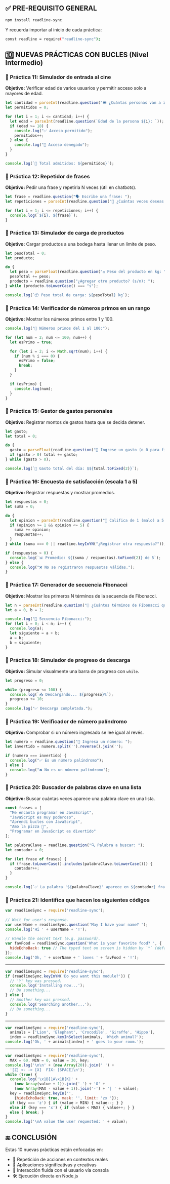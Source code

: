 ## ✅ PRE-REQUISITO GENERAL

```bash
npm install readline-sync
```

Y recuerda importar al inicio de cada práctica:

```bash
const readline = require("readline-sync");
```

## 🔟 NUEVAS PRÁCTICAS CON BUCLES (Nivel Intermedio)

### 🧪 Práctica 11: **Simulador de entrada al cine**

**Objetivo:** Verificar edad de varios usuarios y permitir acceso solo a mayores de edad.

```javascript
let cantidad = parseInt(readline.question("🎟️ ¿Cuántas personas van a ingresar? "));
let permitidos = 0;

for (let i = 1; i <= cantidad; i++) {
  let edad = parseInt(readline.question(`Edad de la persona ${i}: `));
  if (edad >= 18) {
    console.log("✅ Acceso permitido");
    permitidos++;
  } else {
    console.log("🚫 Acceso denegado");
  }
}

console.log(`🔢 Total admitidos: ${permitidos}`);
```

### 🧪 Práctica 12: **Repetidor de frases**

**Objetivo:** Pedir una frase y repetirla N veces (útil en chatbots).

```javascript
let frase = readline.question("🗣️ Escribe una frase: ");
let repeticiones = parseInt(readline.question("🔁 ¿Cuántas veces deseas repetirla? "));

for (let i = 1; i <= repeticiones; i++) {
  console.log(`${i}. ${frase}`);
}
```

### 🧪 Práctica 13: **Simulador de carga de productos**

**Objetivo:** Cargar productos a una bodega hasta llenar un límite de peso.

```javascript
let pesoTotal = 0;
let producto;

do {
  let peso = parseFloat(readline.question("⚖️ Peso del producto en kg: "));
  pesoTotal += peso;
  producto = readline.question("¿Agregar otro producto? (s/n): ");
} while (producto.toLowerCase() === "s");

console.log(`📦 Peso total de carga: ${pesoTotal} kg`);
```

### 🧪 Práctica 14: **Verificador de números primos en un rango**

**Objetivo:** Mostrar los números primos entre 1 y 100.

```javascript
console.log("🔢 Números primos del 1 al 100:");

for (let num = 2; num <= 100; num++) {
  let esPrimo = true;

  for (let i = 2; i <= Math.sqrt(num); i++) {
    if (num % i === 0) {
      esPrimo = false;
      break;
    }
  }

  if (esPrimo) {
    console.log(num);
  }
}
```

### 🧪 Práctica 15: **Gestor de gastos personales**

**Objetivo:** Registrar montos de gastos hasta que se decida detener.

```javascript
let gasto;
let total = 0;

do {
  gasto = parseFloat(readline.question("💸 Ingrese un gasto (o 0 para finalizar): "));
  if (gasto > 0) total += gasto;
} while (gasto > 0);

console.log(`🧾 Gasto total del día: $${total.toFixed(2)}`);
```

### 🧪 Práctica 16: **Encuesta de satisfacción (escala 1 a 5)**

**Objetivo:** Registrar respuestas y mostrar promedios.

```javascript
let respuestas = 0;
let suma = 0;

do {
  let opinion = parseInt(readline.question("📝 Califica de 1 (malo) a 5 (excelente), o 0 para salir: "));
  if (opinion >= 1 && opinion <= 5) {
    suma += opinion;
    respuestas++;
  }
} while (suma === 0 || readline.keyInYN("¿Registrar otra respuesta?"));

if (respuestas > 0) {
  console.log(`📊 Promedio: ${(suma / respuestas).toFixed(2)} de 5`);
} else {
  console.log("❌ No se registraron respuestas válidas.");
}
```

### 🧪 Práctica 17: **Generador de secuencia Fibonacci**

**Objetivo:** Mostrar los primeros N términos de la secuencia de Fibonacci.

```javascript
let n = parseInt(readline.question("🔢 ¿Cuántos términos de Fibonacci quieres ver? "));
let a = 0, b = 1;

console.log("🔁 Secuencia Fibonacci:");
for (let i = 0; i < n; i++) {
  console.log(a);
  let siguiente = a + b;
  a = b;
  b = siguiente;
}
```

### 🧪 Práctica 18: **Simulador de progreso de descarga**

**Objetivo:** Simular visualmente una barra de progreso con `while`.

```javascript
let progreso = 0;

while (progreso <= 100) {
  console.log(`📥 Descargando... ${progreso}%`);
  progreso += 10;
}
console.log("✅ Descarga completada.");
```

### 🧪 Práctica 19: **Verificador de número palíndromo**

**Objetivo:** Comprobar si un número ingresado se lee igual al revés.

```javascript
let numero = readline.question("🔁 Ingresa un número: ");
let invertido = numero.split('').reverse().join('');

if (numero === invertido) {
  console.log("✅ Es un número palíndromo");
} else {
  console.log("❌ No es un número palíndromo");
}
```

### 🧪 Práctica 20: **Buscador de palabras clave en una lista**

**Objetivo:** Buscar cuántas veces aparece una palabra clave en una lista.

```javascript
const frases = [
  "Me encanta programar en JavaScript",
  "JavaScript es muy poderoso",
  "Aprendí bucles con JavaScript",
  "Amo la pizza 🍕",
  "Programar en JavaScript es divertido"
];

let palabraClave = readline.question("🔍 Palabra a buscar: ");
let contador = 0;

for (let frase of frases) {
  if (frase.toLowerCase().includes(palabraClave.toLowerCase())) {
    contador++;
  }
}

console.log(`✅ La palabra '${palabraClave}' aparece en ${contador} frases.`);
```

### 🧪 Práctica 21:  Identifica que hacen los siguientes códigos

```javascript
var readlineSync = require('readline-sync');
 
// Wait for user's response.
var userName = readlineSync.question('May I have your name? ');
console.log('Hi ' + userName + '!');
 
// Handle the secret text (e.g. password).
var favFood = readlineSync.question('What is your favorite food? ', {
  hideEchoBack: true // The typed text on screen is hidden by `*` (default).
});
console.log('Oh, ' + userName + ' loves ' + favFood + '!');
```

----

```javascript
var readlineSync = require('readline-sync');
if (readlineSync.keyInYN('Do you want this module?')) {
  // 'Y' key was pressed.
  console.log('Installing now...');
  // Do something...
} else {
  // Another key was pressed.
  console.log('Searching another...');
  // Do something...
}
```

-----

```javascript
var readlineSync = require('readline-sync'),
  animals = ['Lion', 'Elephant', 'Crocodile', 'Giraffe', 'Hippo'],
  index = readlineSync.keyInSelect(animals, 'Which animal?');
console.log('Ok, ' + animals[index] + ' goes to your room.');
```

-----

```javascript
var readlineSync = require('readline-sync'),
  MAX = 60, MIN = 0, value = 30, key;
console.log('\n\n' + (new Array(20)).join(' ') +
  '[Z] <- -> [X]  FIX: [SPACE]\n');
while (true) {
  console.log('\x1B[1A\x1B[K|' +
    (new Array(value + 1)).join('-') + 'O' +
    (new Array(MAX - value + 1)).join('-') + '| ' + value);
  key = readlineSync.keyIn('',
    {hideEchoBack: true, mask: '', limit: 'zx '});
  if (key === 'z') { if (value > MIN) { value--; } }
  else if (key === 'x') { if (value < MAX) { value++; } }
  else { break; }
}
console.log('\nA value the user requested: ' + value);
```

## 🔚 CONCLUSIÓN

Estas 10 nuevas prácticas están enfocadas en:

- 🔁 Repetición de acciones en contextos reales
- 🧠 Aplicaciones significativas y creativas
- 💬 Interacción fluida con el usuario vía consola
- 🛠️ Ejecución directa en Node.js